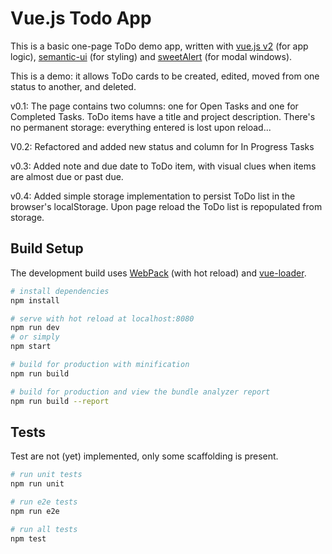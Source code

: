 # Vue.js Todo App

This is a basic one-page ToDo demo app, written with [vue.js v2](https://vuejs.org/) (for app logic), [semantic-ui](https://semantic-ui.com) (for styling) and [sweetAlert](https://sweetalert.js.org/) (for modal windows).

This is a demo: it allows ToDo cards to be created, edited, moved from one status to another, and deleted.

v0.1: The page contains two columns: one for Open Tasks and one for Completed Tasks. ToDo items have a title and project description. There's no permanent storage: everything entered is lost upon reload...

V0.2: Refactored and added new status and column for In Progress Tasks

v0.3: Added note and due date to ToDo item, with visual clues when items are almost due or past due.

v0.4: Added simple storage implementation to persist ToDo list in the browser's localStorage. Upon page reload the ToDo list is repopulated from storage.




## Build Setup

The development build uses [WebPack](http://vuejs-templates.github.io/webpack/) (with hot reload) and [vue-loader](https://vue-loader.vuejs.org/).

``` bash
# install dependencies
npm install

# serve with hot reload at localhost:8080
npm run dev
# or simply
npm start

# build for production with minification
npm run build

# build for production and view the bundle analyzer report
npm run build --report
```


## Tests
Test are not (yet) implemented, only some scaffolding is present.

``` bash
# run unit tests
npm run unit

# run e2e tests
npm run e2e

# run all tests
npm test
```
